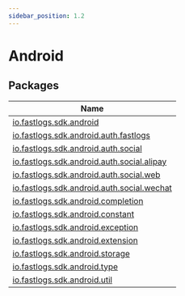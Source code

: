 ```yaml
---
sidebar_position: 1.2
---
```


# Android

## Packages

| Name                                                                                        |
| ------------------------------------------------------------------------------------------- |
| [io.fastlogs.sdk.android](io.fastlogs.sdk.android/index.md)                                       |
| [io.fastlogs.sdk.android.auth.fastlogs](io.fastlogs.sdk.android.auth.fastlogs/index.md)                 |
| [io.fastlogs.sdk.android.auth.social](io.fastlogs.sdk.android.auth.social/index.md)               |
| [io.fastlogs.sdk.android.auth.social.alipay](io.fastlogs.sdk.android.auth.social.alipay/index.md) |
| [io.fastlogs.sdk.android.auth.social.web](io.fastlogs.sdk.android.auth.social.web/index.md)       |
| [io.fastlogs.sdk.android.auth.social.wechat](io.fastlogs.sdk.android.auth.social.wechat/index.md) |
| [io.fastlogs.sdk.android.completion](io.fastlogs.sdk.android.completion/index.md)                 |
| [io.fastlogs.sdk.android.constant](io.fastlogs.sdk.android.constant/index.md)                     |
| [io.fastlogs.sdk.android.exception](io.fastlogs.sdk.android.exception/index.md)                   |
| [io.fastlogs.sdk.android.extension](io.fastlogs.sdk.android.extension/index.md)                   |
| [io.fastlogs.sdk.android.storage](io.fastlogs.sdk.android.storage/index.md)                       |
| [io.fastlogs.sdk.android.type](io.fastlogs.sdk.android.type/index.md)                             |
| [io.fastlogs.sdk.android.util](io.fastlogs.sdk.android.util/index.md)                             |
